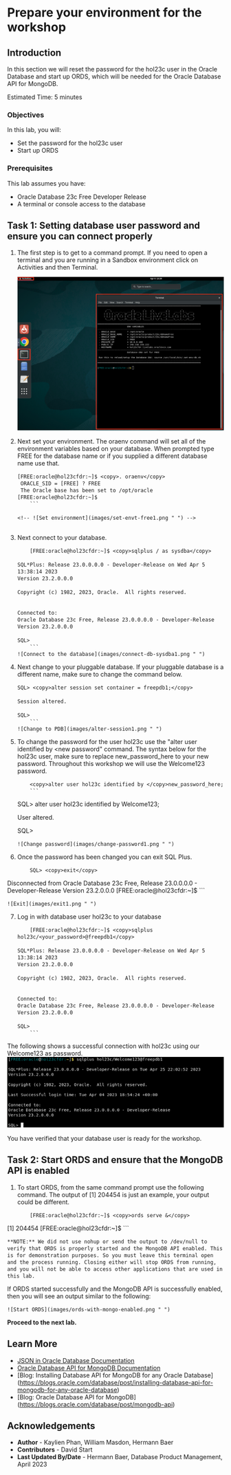 # Prepare your environment for the workshop 

## Introduction

In this section we will reset the password for the hol23c user in the Oracle Database and start up ORDS, which will be needed for the Oracle Database API for MongoDB.

Estimated Time: 5 minutes

### Objectives

In this lab, you will:
* Set the password for the hol23c user
* Start up ORDS

### Prerequisites

This lab assumes you have:
* Oracle Database 23c Free Developer Release
* A terminal or console access to the database

## Task 1: Setting database user password and ensure you can connect properly

1. The first step is to get to a command prompt. If you need to open a terminal and you are running in a Sandbox environment click on Activities and then Terminal.

    ![Open a new terminal](images/open-terminal.png " ")

2. Next set your environment. The oraenv command will set all of the environment variables based on your database. When prompted type FREE for the database name or if you supplied a different database name use that.
    ```
    [FREE:oracle@hol23cfdr:~]$ <copy>. oraenv</copy>
     ORACLE_SID = [FREE] ? FREE
     The Oracle base has been set to /opt/oracle
    [FREE:oracle@hol23cfdr:~]$
		```

    <!-- ![Set environment](images/set-envt-free1.png " ") -->


3. Next connect to your database.
    ```
		[FREE:oracle@hol23cfdr:~]$ <copy>sqlplus / as sysdba</copy>

    SQL*Plus: Release 23.0.0.0.0 - Developer-Release on Wed Apr 5 13:38:14 2023
    Version 23.2.0.0.0

    Copyright (c) 1982, 2023, Oracle.  All rights reserved.


    Connected to:
    Oracle Database 23c Free, Release 23.0.0.0.0 - Developer-Release
    Version 23.2.0.0.0

    SQL>
		```
    ![Connect to the database](images/connect-db-sysdba1.png " ")

4. Next change to your pluggable database. If your pluggable database is a different name, make sure to change the command below.
    ```
    SQL> <copy>alter session set container = freepdb1;</copy>

    Session altered.

    SQL>
		```
    ![Change to PDB](images/alter-session1.png " ")

5. To change the password for the user hol23c use the "alter user <username> identified by <new password" command. The syntax below for the hol23c user, make sure to replace new\_password\_here to your new password. Throughout this workshop we will use the Welcome123 password.
    ```
		<copy>alter user hol23c identified by </copy>new_password_here;
		```
    ```
    SQL> alter user hol23c identified by Welcome123;

    User altered.

    SQL>
    ```
    ![Change password](images/change-password1.png " ")

6. Once the password has been changed you can exit SQL Plus.

    ```
		SQL> <copy>exit</copy>
Disconnected from Oracle Database 23c Free, Release 23.0.0.0.0 - Developer-Release
Version 23.2.0.0.0
[FREE:oracle@hol23cfdr:~]$
		```

    ![Exit](images/exit1.png " ")

7. Log in with database user hol23c to your database

    ```
		[FREE:oracle@hol23cfdr:~]$ <copy>sqlplus hol23c/<your_password>@freepdb1</copy>

    SQL*Plus: Release 23.0.0.0.0 - Developer-Release on Wed Apr 5 13:38:14 2023
    Version 23.2.0.0.0

    Copyright (c) 1982, 2023, Oracle.  All rights reserved.


    Connected to:
    Oracle Database 23c Free, Release 23.0.0.0.0 - Developer-Release
    Version 23.2.0.0.0

    SQL>
		```
  The following shows a successful connection with hol23c using our Welcome123 as password.
    ![Connect to the database](images/connect-hol23c.png " ")

You have verified that your database user is ready for the workshop.

## Task 2: Start ORDS and ensure that the MongoDB API is enabled


1. To start ORDS, from the same command prompt use the following command. The output of [1] 204454 is just an example, your output could be different.

    ```
		[FREE:oracle@hol23cfdr:~]$ <copy>ords serve &</copy>
[1] 204454
[FREE:oracle@hol23cfdr:~]$
		```

    **NOTE:** We did not use nohup or send the output to /dev/null to verify that ORDS is properly started and the MongoDB API enabled. This is for demonstration purposes. So you must leave this terminal open and the process running. Closing either will stop ORDS from running, and you will not be able to access other applications that are used in this lab.

  If ORDS started successfully and the MongoDB API is successfully enabled, then you will see an output similar to the following:

    ![Start ORDS](images/ords-with-mongo-enabled.png " ")

**Proceed to the next lab.**

## Learn More

* [JSON in Oracle Database Documentation](https://docs.oracle.com/en/database/oracle/oracle-database/23/adjsn/index.html)
* [Oracle Database API for MongoDB Documentation](https://docs.oracle.com/en/database/oracle/mongodb-api/)
* [Blog: Installing Database API for MongoDB for any Oracle Database] (https://blogs.oracle.com/database/post/installing-database-api-for-mongodb-for-any-oracle-database)
* [Blog: Oracle Database API for MongoDB] (https://blogs.oracle.com/database/post/mongodb-api)

## Acknowledgements
* **Author** - Kaylien Phan, William Masdon, Hermann Baer
* **Contributors** - David Start
* **Last Updated By/Date** - Hermann Baer, Database Product Management, April 2023
